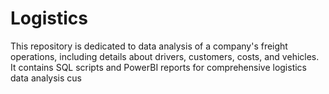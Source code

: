 # Logistics
This repository is dedicated to data analysis of  a company's freight operations, including details about drivers, customers, costs, and vehicles. It contains SQL scripts and PowerBI reports for comprehensive logistics data analysis cus
